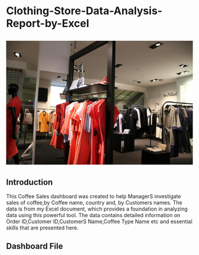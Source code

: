 # Clothing-Store-Data-Analysis-Report-by-Excel
![](clothing-store.jpg)
---

## Introduction
This Coffee Sales dashboard was created to help ManagerS investigate sales of coffee,by Coffee name, country and, by Customers names.
The data is from my Excel document, which provides a foundation in analyzing data using this powerful tool. The data contains detailed information on Order ID,Customer ID,CustomerS Name,Coffee Type Name etc and essential skills that are presented here.

## Dashboard File
